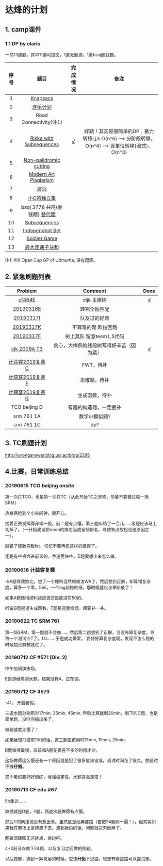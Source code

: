 # 达烽的计划

## 1. camp课件

### 1.1 DP by claris
一共13道题，其中11道可提交，1道无题源，1道bzoj圈钱题。

序号|题目|完成情况|备注
:-:|:-:|:-:|:-:
1|[Knapsack][1] |    |
2|[烧桥计划][2]   |    |
3|Road Connectivity(注1) |   |
4|[Rikka with Subsequences][4]|[√][14]|好题！其实是很简单的DP：暴力转移i,j,k O(n^6) --> 分阶段转移，O(n^4)  -->  逐单位转移(流式)，O(n^3)
5|[Non-palidromic cutting][5]|     |
6|[Modern Art Plagiarism][6] |    |
7|[波浪][7]  |   | 
8|[小C的独立集][8]|   |
9|bzoj 3778 共鸣(圈钱题) [替代题][9] |    |
10|[Subsequences][10]  |    |
11|[Independent Set][11]  |    |
12|[Soldier Game][12] |    |
13|[最大连通子块和][13] |    |

注1: XIX Open Cup GP of Udmurtia, 没有题源。




## 2. 紧急刷题列表

Problem            |Comment             |Done
:-----------------:|:------------------:|:----:
[cf464E][15]       |dijk 主席树          |[√][19]
[20190316E][16]    |转完全图匹配         |
[20190317I][17]    |队友过的好题         |
[20190317K][18]    |不算难的题 欧拉回路   |
[20190317F][18]    |树上莫队 留意team1,5代码|
[cjk 2019A T3][20] |贪心，大样例的线段树写得好辛苦（因为菜）  |[√][21]
[计蒜客2019复赛C][22]|FWT，待补|
[计蒜客2019复赛F][23]|思维题，待补|
[计蒜客2019复赛G][24]|生成函数，待补|
TCO beijing D|有趣的构造题，一定要补|
srm 761 1A|数学or模拟题?|
srm 761 1C|dp?|

## 3. TC刷题计划
http://wronganswer.blog.uoj.ac/blog/2285


## 4.比赛，日常训练总结


### 20190615 TCO beijing onsite
第一次打TCO，也是第一次打TC（从此开始TC之旅吧，尽量不要错过每一场SRM）

热身赛抢到个小米闹钟，很开心。

接着正赛发挥得非常一般，前二题有点慢，第三题纠结了一会儿……水题应该马上切掉了。（一开始我误把room的排名当成全场排名，导致有点放松也是原因之一）。

敲错了模数导致fst，切记不要再犯这样的错误了。

还是有些机会进前10的，手速再快些，D题要想出来怎么做。


### 20190616 计蒜客复赛

卡A题导致败北。想了一个理所当然的做法WA了，然后想到正解，却算错复杂度，算多一个零，5e5，一个log超稳的呀，那时候就应该果断敲了！

如果A题做得顺利些应该还是能进前50的。

听说G题是道生成函数，F题是道思维题。都要补一补。

### 20190622 TC SRM 761
第一场SRM，第一题就不会做……
然后第二题想到了正解，但没有算复杂度，导致一个测试点T了，fst……
于是成功爆零。
要好好算复杂度啊，发现不怎么稳的时候加点剪枝就过了。


### 20190712 CF #571 (Div. 2)

中午加训演练场。

E是道经典的水题，结果没有A，正在调。

### 20190712 CF #573

-41， 开启暑假。

三道水题分别用时17min, 35min, 45min, 然后比赛就剩20min，剩下的C题，也是简单题，没时间搞出来了。

做题速度太慢了！

如果我想打进前100的话，这三题应该用时13min, 15min, 25min.

B题做得最慢，应该和A题花费差不多的时间才对。

这场做得这么慢还有一个原因就是犯了很多低级错误，调试时间花了很久。想题时不够**仔细**。

这个暑假要好好训练，增强稳定性，水题提高速度！

### 20190713 CF edu #67

5h集训……

缺憾就是D题，F题，两道水题做得有点慢。

然后G的网络流没有想出来。虽然这是经典套路（要把24题刷一遍！），但其实如果我在赛场上坚持想下去，想到拆边的话，问题就迎刃而解了。

网络流建图无非拆点、拆边吧。

4+2前可以做下24题，以及复习之前做的例题。

以后做题，遇到一筹莫展的时候，应该**开拓**下思路，想想有哪些路可以尝试走。

[1]: http://opentrains.snarknews.info/~ejudge/team.cgi?contest_id=001519
[2]: https://www.lydsy.com/JudgeOnline/problem.php?id=5424

[4]: https://codeforces.com/gym/102012/problem/D
[5]: https://vjudge.net/problem/URAL-2057
[6]: https://code.google.com/codejam/contest/32005/dashboard#s=p3
[7]: https://www.luogu.org/problemnew/show/P2612
[8]: https://www.lydsy.com/JudgeOnline/problem.php?id=4316
[9]: https://vjudge.net/contest/263647#problem/C
[10]: http://opentrains.snarknews.info/~ejudge/team.cgi?contest_id=010437
[11]: https://vjudge.net/problem/ZOJ-3951
[12]: https://vjudge.net/contest/270330#problem/I
[13]: https://www.lydsy.com/JudgeOnline/problem.php?id=5210
[14]: https://github.com/Dafenghh/Training_Summary/blob/master/code/20181028/d.cpp
[15]: https://codeforces.com/contest/464/problem/E
[16]: https://codeforces.com/group/wmhDiB5PTN/contest/240683
[17]: https://codeforces.com/group/wmhDiB5PTN/contest/240806
[18]: https://codeforces.com/group/wmhDiB5PTN/contest/240806

[19]: https://github.com/Dafenghh/Training_Summary/blob/master/code/dafeng/cf265E.cpp
[20]: https://codingcompetitions.withgoogle.com/kickstart/round/0000000000050e01/0000000000069881
[21]: https://github.com/Dafenghh/Training_Summary/blob/master/code/dafeng/20190324/c.cpp
[22]: https://nanti.jisuanke.com/t/39613
[23]: https://nanti.jisuanke.com/t/39616
[24]: https://nanti.jisuanke.com/t/39617
